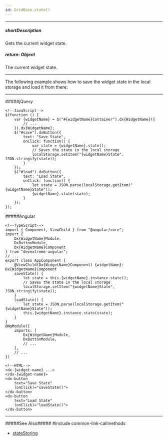 ```yaml
---
id: GridBase.state()
---
```

---
##### shortDescription
Gets the current widget state.

##### return: Object
The current widget state.

---
The following example shows how to save the widget state in the local storage and load it from there:

---
#####jQuery

    <!--JavaScript-->
    $(function () {
        var {widgetName} = $("#{widgetName}Container").dx{WidgetName}({ 
            // ...
        }).dx{WidgetName};
        $("#save").dxButton({
            text: "Save State",
            onClick: function() {
                var state = {widgetName}.state();
                // Saves the state in the local storage
                localStorage.setItem("{widgetName}State", JSON.stringify(state));
            }
        });
        $("#load").dxButton({
            text: "Load State",
            onClick: function() {
                let state = JSON.parse(localStorage.getItem("{widgetName}State"));
                {widgetName}.state(state);
            }
        });
    });

#####Angular

    <!--TypeScript-->
    import { Component, ViewChild } from "@angular/core";
    import { 
        Dx{WidgetName}Module, 
        DxButtonModule, 
        Dx{WidgetName}Component 
    } from "devextreme-angular";
    // ...
    export class AppComponent {
        @ViewChild(Dx{WidgetName}Component) {widgetName}: Dx{WidgetName}Component
        saveState() {
            let state = this.{widgetName}.instance.state();
            // Saves the state in the local storage
            localStorage.setItem("{widgetName}State", JSON.stringify(state));
        }
        loadState() {
            let state = JSON.parse(localStorage.getItem("{widgetName}State"));
            this.{widgetName}.instance.state(state);
        }
    }
    @NgModule({
        imports: [
            Dx{WidgetName}Module,
            DxButtonModule,
            // ...
        ],
        // ...
    })

    <!--HTML-->
    <dx-{widget-name} ...>
    </dx-{widget-name}>
    <dx-button
        text="Save State"
        (onClick)="saveState()">
    </dx-button>
    <dx-button
        text="Load State"
        (onClick)="loadState()">
    </dx-button>

---

#####See Also#####
#include common-link-callmethods
- [stateStoring]({basewidgetpath}/Configuration/stateStoring/)